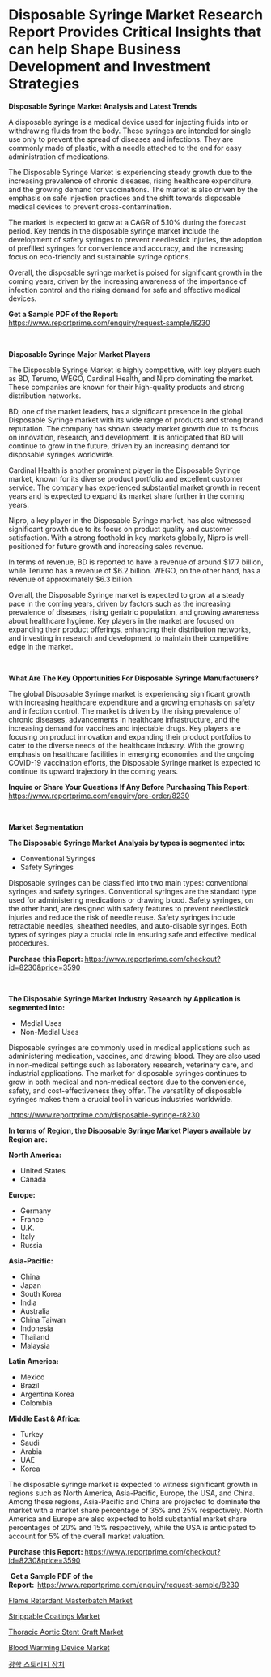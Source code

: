 <p><h1>Disposable Syringe Market Research Report Provides Critical Insights that can help Shape Business Development and Investment Strategies</h1></p><p><strong>Disposable Syringe Market Analysis and Latest Trends</strong></p>
<p><p>A disposable syringe is a medical device used for injecting fluids into or withdrawing fluids from the body. These syringes are intended for single use only to prevent the spread of diseases and infections. They are commonly made of plastic, with a needle attached to the end for easy administration of medications.</p><p>The Disposable Syringe Market is experiencing steady growth due to the increasing prevalence of chronic diseases, rising healthcare expenditure, and the growing demand for vaccinations. The market is also driven by the emphasis on safe injection practices and the shift towards disposable medical devices to prevent cross-contamination.</p><p>The market is expected to grow at a CAGR of 5.10% during the forecast period. Key trends in the disposable syringe market include the development of safety syringes to prevent needlestick injuries, the adoption of prefilled syringes for convenience and accuracy, and the increasing focus on eco-friendly and sustainable syringe options.</p><p>Overall, the disposable syringe market is poised for significant growth in the coming years, driven by the increasing awareness of the importance of infection control and the rising demand for safe and effective medical devices.</p></p>
<p><strong>Get a Sample PDF of the Report:&nbsp;</strong> <a href="https://www.reportprime.com/enquiry/request-sample/8230">https://www.reportprime.com/enquiry/request-sample/8230</a></p>
<p>&nbsp;</p>
<p><strong>Disposable Syringe Major Market Players</strong></p>
<p><p>The Disposable Syringe Market is highly competitive, with key players such as BD, Terumo, WEGO, Cardinal Health, and Nipro dominating the market. These companies are known for their high-quality products and strong distribution networks.</p><p>BD, one of the market leaders, has a significant presence in the global Disposable Syringe market with its wide range of products and strong brand reputation. The company has shown steady market growth due to its focus on innovation, research, and development. It is anticipated that BD will continue to grow in the future, driven by an increasing demand for disposable syringes worldwide.</p><p>Cardinal Health is another prominent player in the Disposable Syringe market, known for its diverse product portfolio and excellent customer service. The company has experienced substantial market growth in recent years and is expected to expand its market share further in the coming years.</p><p>Nipro, a key player in the Disposable Syringe market, has also witnessed significant growth due to its focus on product quality and customer satisfaction. With a strong foothold in key markets globally, Nipro is well-positioned for future growth and increasing sales revenue.</p><p>In terms of revenue, BD is reported to have a revenue of around $17.7 billion, while Terumo has a revenue of $6.2 billion. WEGO, on the other hand, has a revenue of approximately $6.3 billion.</p><p>Overall, the Disposable Syringe market is expected to grow at a steady pace in the coming years, driven by factors such as the increasing prevalence of diseases, rising geriatric population, and growing awareness about healthcare hygiene. Key players in the market are focused on expanding their product offerings, enhancing their distribution networks, and investing in research and development to maintain their competitive edge in the market.</p></p>
<p>&nbsp;</p>
<p><strong>What Are The Key Opportunities For Disposable Syringe Manufacturers?</strong></p>
<p><p>The global Disposable Syringe market is experiencing significant growth with increasing healthcare expenditure and a growing emphasis on safety and infection control. The market is driven by the rising prevalence of chronic diseases, advancements in healthcare infrastructure, and the increasing demand for vaccines and injectable drugs. Key players are focusing on product innovation and expanding their product portfolios to cater to the diverse needs of the healthcare industry. With the growing emphasis on healthcare facilities in emerging economies and the ongoing COVID-19 vaccination efforts, the Disposable Syringe market is expected to continue its upward trajectory in the coming years.</p></p>
<p><strong>Inquire or Share Your Questions If Any Before Purchasing This Report:</strong> <a href="https://www.reportprime.com/enquiry/pre-order/8230">https://www.reportprime.com/enquiry/pre-order/8230</a></p>
<p>&nbsp;</p>
<p><strong>Market Segmentation</strong></p>
<p><strong>The Disposable Syringe Market Analysis by types is segmented into:</strong></p>
<p><ul><li>Conventional Syringes</li><li>Safety Syringes</li></ul></p>
<p><p>Disposable syringes can be classified into two main types: conventional syringes and safety syringes. Conventional syringes are the standard type used for administering medications or drawing blood. Safety syringes, on the other hand, are designed with safety features to prevent needlestick injuries and reduce the risk of needle reuse. Safety syringes include retractable needles, sheathed needles, and auto-disable syringes. Both types of syringes play a crucial role in ensuring safe and effective medical procedures.</p></p>
<p><strong>Purchase this Report:&nbsp;</strong><a href="https://www.reportprime.com/checkout?id=8230&price=3590">https://www.reportprime.com/checkout?id=8230&price=3590</a></p>
<p>&nbsp;</p>
<p><strong>The Disposable Syringe Market Industry Research by Application is segmented into:</strong></p>
<p><ul><li>Medial Uses</li><li>Non-Medial Uses</li></ul></p>
<p><p>Disposable syringes are commonly used in medical applications such as administering medication, vaccines, and drawing blood. They are also used in non-medical settings such as laboratory research, veterinary care, and industrial applications. The market for disposable syringes continues to grow in both medical and non-medical sectors due to the convenience, safety, and cost-effectiveness they offer. The versatility of disposable syringes makes them a crucial tool in various industries worldwide.</p></p>
<p><a href="https://www.reportprime.com/disposable-syringe-r8230">&nbsp;https://www.reportprime.com/disposable-syringe-r8230</a></p>
<p><strong>In terms of Region, the Disposable Syringe Market Players available by Region are:</strong></p>
<p>
    <p> <strong> North America: </strong>
        <ul>
            <li>United States</li>
            <li>Canada</li>
        </ul>
        </p> 
    <p> <strong> Europe: </strong>
        <ul>
            <li>Germany</li>
            <li>France</li>
            <li>U.K.</li>
            <li>Italy</li>
            <li>Russia</li>
        </ul>
        </p> 
    <p> <strong> Asia-Pacific: </strong>
        <ul>
            <li>China</li>
            <li>Japan</li>
            <li>South Korea</li>
            <li>India</li>
            <li>Australia</li>
            <li>China Taiwan</li>
            <li>Indonesia</li>
            <li>Thailand</li>
            <li>Malaysia</li>
        </ul>
        </p> 
    <p> <strong> Latin America: </strong>
        <ul>
            <li>Mexico</li>
            <li>Brazil</li>
            <li>Argentina Korea</li>
            <li>Colombia</li>
        </ul>
        </p> 
    <p> <strong> Middle East & Africa: </strong>
        <ul>
            <li>Turkey</li>
            <li>Saudi</li>
            <li>Arabia</li>
            <li>UAE</li>
            <li>Korea</li>
        </ul>
    </p>
    </p>
<p><p>The disposable syringe market is expected to witness significant growth in regions such as North America, Asia-Pacific, Europe, the USA, and China. Among these regions, Asia-Pacific and China are projected to dominate the market with a market share percentage of 35% and 25% respectively. North America and Europe are also expected to hold substantial market share percentages of 20% and 15% respectively, while the USA is anticipated to account for 5% of the overall market valuation.</p></p>
<p><strong>Purchase this Report: </strong><a href="https://www.reportprime.com/checkout?id=8230&price=3590">https://www.reportprime.com/checkout?id=8230&price=3590</a></p>
<p>&nbsp;<strong>Get a Sample PDF of the Report:&nbsp;&nbsp;</strong><a href="https://www.reportprime.com/enquiry/request-sample/8230">https://www.reportprime.com/enquiry/request-sample/8230</a></p>
<p><strong></strong></p>
<p><p><a href="https://issuu.com/reportprime-2/docs/flame-retardant-masterbatch-market-size-2030.pptx">Flame Retardant Masterbatch Market</a></p><p><a href="https://issuu.com/reportprime-2/docs/strippable-coatings-market-size-2030.pptx">Strippable Coatings Market</a></p><p><a href="https://github.com/derrinmiltonellis35gcl/Market-Research-Report-List-2/blob/main/thoracic-aortic-stent-graft-market.md">Thoracic Aortic Stent Graft Market</a></p><p><a href="https://github.com/Sherrillcrooksxa8i18ucf2m/Market-Research-Report-List-2/blob/main/blood-warming-device-market.md">Blood Warming Device Market</a></p><p><a href="https://github.com/RichardLueilwitz787/Market-Research-Report-List-1/blob/main/386698720906.md">광학 스토리지 장치</a></p></p>